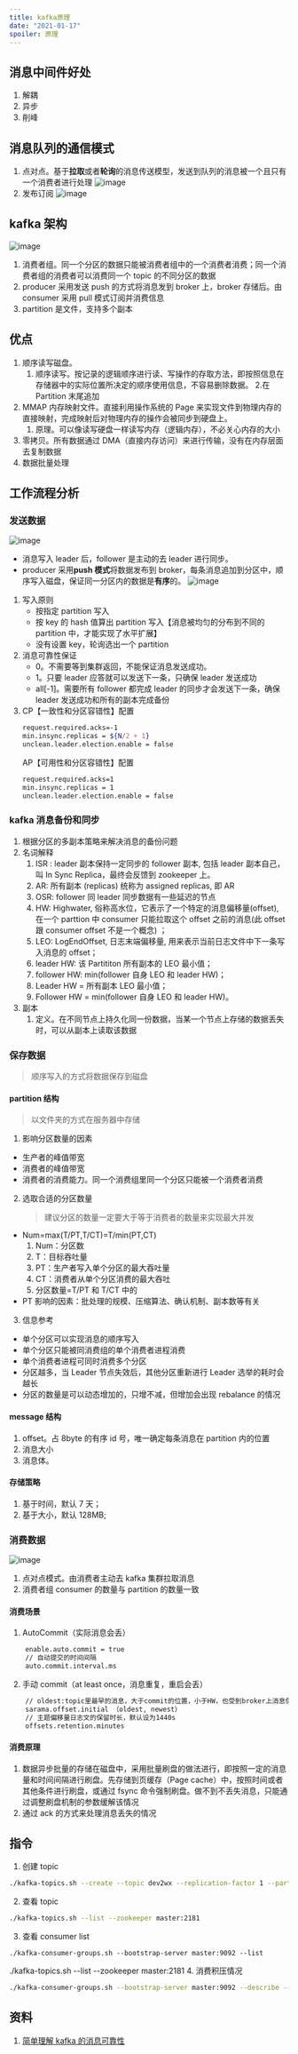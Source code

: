 ```yaml
---
title: kafka原理
date: "2021-01-17"
spoiler: 原理
---
```


## 消息中间件好处

1. 解耦
1. 异步
1. 削峰

## 消息队列的通信模式

1. 点对点。基于**拉取**或者**轮询**的消息传送模型，发送到队列的消息被一个且只有一个消费者进行处理
   ![image](./msg-model1.png)
1. 发布订阅
   ![image](./msg-model2.png)

## kafka 架构

![image](./kafka-architecture.png)

1. 消费者组。同一个分区的数据只能被消费者组中的一个消费者消费；同一个消费者组的消费者可以消费同一个 topic 的不同分区的数据
2. producer 采用发送 push 的方式将消息发到 broker 上，broker 存储后。由 consumer 采用 pull 模式订阅并消费信息
3. partition 是文件，支持多个副本

## 优点

1. 顺序读写磁盘。
   1. 顺序读写。按记录的逻辑顺序进行读、写操作的存取方法，即按照信息在存储器中的实际位置所决定的顺序使用信息，不容易删除数据。 2.在 Partition 末尾追加
2. MMAP 内存映射文件。直接利用操作系统的 Page 来实现文件到物理内存的直接映射，完成映射后对物理内存的操作会被同步到硬盘上。
   1. 原理。可以像读写硬盘一样读写内存（逻辑内存），不必关心内存的大小
3. 零拷贝。所有数据通过 DMA（直接内存访问）来进行传输，没有在内存层面去复制数据
4. 数据批量处理

## 工作流程分析

### 发送数据

![image](./sendMsg.png)

- 消息写入 leader 后，follower 是主动的去 leader 进行同步。
- producer 采用**push 模式**将数据发布到 broker，每条消息追加到分区中，顺序写入磁盘，保证同一分区内的数据是**有序**的。
  ![image](./writeMsg.png)

1. 写入原则
   - 按指定 partition 写入
   - 按 key 的 hash 值算出 partition 写入【消息被均匀的分布到不同的 partition 中，才能实现了水平扩展】
   - 没有设置 key，轮询选出一个 partition
2. 消息可靠性保证
   - 0。不需要等到集群返回，不能保证消息发送成功。
   - 1。只要 leader 应答就可以发送下一条，只确保 leader 发送成功
   - all[-1]。需要所有 follower 都完成 leader 的同步才会发送下一条，确保 leader 发送成功和所有的副本完成备份
3. CP【一致性和分区容错性】配置
   ```bash
   request.required.acks=-1
   min.insync.replicas = ${N/2 + 1}
   unclean.leader.election.enable = false
   ```
   AP【可用性和分区容错性】配置
   ```bash
   request.required.acks=1
   min.insync.replicas = 1
   unclean.leader.election.enable = false
   ```

### kafka 消息备份和同步

1. 根据分区的多副本策略来解决消息的备份问题
2. 名词解释
   1. ISR : leader 副本保持一定同步的 follower 副本, 包括 leader 副本自己，叫 In Sync Replica，最终会反馈到 zookeeper 上。
   1. AR: 所有副本 (replicas) 统称为 assigned replicas, 即 AR
   1. OSR: follower 同 leader 同步数据有一些延迟的节点
   1. HW: Highwater, 俗称高水位，它表示了一个特定的消息偏移量(offset), 在一个 parttion 中 consumer 只能拉取这个 offset 之前的消息(此 offset 跟 consumer offset 不是一个概念) ；
   1. LEO: LogEndOffset, 日志末端偏移量, 用来表示当前日志文件中下一条写入消息的 offset；
   1. leader HW: 该 Partititon 所有副本的 LEO 最小值；
   1. follower HW: min(follower 自身 LEO 和 leader HW)；
   1. Leader HW = 所有副本 LEO 最小值；
   1. Follower HW = min(follower 自身 LEO 和 leader HW)。
3. 副本
    1. 定义。在不同节点上持久化同一份数据，当某一个节点上存储的数据丢失时，可以从副本上读取该数据

### 保存数据

> 顺序写入的方式将数据保存到磁盘

#### partition 结构

> 以文件夹的方式在服务器中存储

1. 影响分区数量的因素

- 生产者的峰值带宽
- 消费者的峰值带宽
- 消费者的消费能力。同一个消费组里同一个分区只能被一个消费者消费

2.  选取合适的分区数量
    > 建议分区的数量一定要大于等于消费者的数量来实现最大并发

- Num=max(T/PT,T/CT)=T/min(PT,CT)
  1. Num：分区数
  2. T：目标吞吐量
  3. PT：生产者写入单个分区的最大吞吐量
  4. CT：消费者从单个分区消费的最大吞吐
  5. 分区数量=T/PT 和 T/CT 中的
- PT 影响的因素：批处理的规模、压缩算法、确认机制、副本数等有关

3. 信息参考

- 单个分区可以实现消息的顺序写入
- 单个分区只能被同消费组的单个消费者进程消费
- 单个消费者进程可同时消费多个分区
- 分区越多，当 Leader 节点失效后，其他分区重新进行 Leader 选举的耗时会越长
- 分区的数量是可以动态增加的，只增不减，但增加会出现 rebalance 的情况

#### message 结构

1. offset。占 8byte 的有序 id 号，唯一确定每条消息在 partition 内的位置
1. 消息大小
1. 消息体。

#### 存储策略

1. 基于时间，默认 7 天；
1. 基于大小，默认 128MB;

### 消费数据

![image](./consumer-msg.png)

1. 点对点模式。由消费者主动去 kafka 集群拉取消息
1. 消费者组 consumer 的数量与 partition 的数量一致

#### 消费场景

1. AutoCommit（实际消息会丢）

```bash
    enable.auto.commit = true
    // 自动提交的时间间隔
    auto.commit.interval.ms
```

2. 手动 commit（at least once，消息重复，重启会丢）

```bash
    // oldest:topic里最早的消息，大于commit的位置，小于HW，也受到broker上消息保留时间和位移影响，不保证一定能消费到topic起始位置的消息
    sarama.offset.initial （oldest, newest）
    // 主题偏移量日志文的保留时长，默认设为1440s
    offsets.retention.minutes
```

#### 消费原理

1. 数据异步批量的存储在磁盘中，采用批量刷盘的做法进行，即按照一定的消息量和时间间隔进行刷盘。先存储到页缓存（Page cache）中，按照时间或者其他条件进行刷盘，或通过 fsync 命令强制刷盘。做不到不丢失消息，只能通过调整刷盘机制的参数缓解该情况
2. 通过 ack 的方式来处理消息丢失的情况

## 指令

1. 创建 topic

```sh
./kafka-topics.sh --create --topic dev2wx --replication-factor 1 --partitions 2 --zookeeper master:2181
```

2. 查看 topic

```sh
./kafka-topics.sh --list --zookeeper master:2181
```

3. 查看 consumer list

```
./kafka-consumer-groups.sh --bootstrap-server master:9092 --list
```

./kafka-topics.sh --list --zookeeper master:2181 4. 消费积压情况

```sh
./kafka-consumer-groups.sh --bootstrap-server master:9092 --describe --group logstash
```

## 资料

1. [简单理解 kafka 的消息可靠性](https://mp.weixin.qq.com/s/T6gCc8OBgyV-yeAg_MUzPQ)
